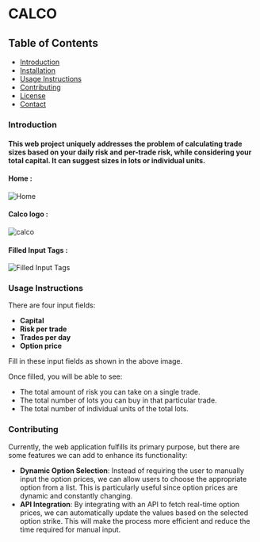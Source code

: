 # CALCO

## Table of Contents

- [Introduction](#introduction)
- [Installation](#installation)
- [Usage Instructions](#usage)
- [Contributing](#contributing)
- [License](#license)
- [Contact](#contact)

### Introduction

#### This web project uniquely addresses the problem of calculating trade sizes based on your daily risk and per-trade risk, while considering your total capital. It can suggest sizes in lots or individual units.

#### Home :

![Home](https://github.com/NandishNaik01/Lots-Calculator-Using-React.js-/assets/147323163/55fb7d1b-97ee-4531-b2c8-21f010eda2fc)

#### Calco logo :

![calco](https://github.com/NandishNaik01/Lots-Calculator-Using-React.js-/assets/147323163/0aad0b62-42b0-4bfc-a508-76d29432e608)

#### Filled Input Tags :

![Filled Input Tags ](https://github.com/NandishNaik01/Lots-Calculator-Using-React.js-/assets/147323163/aaf164ae-594b-46dc-ac22-0b66188cd9ce)

### Usage Instructions

There are four input fields:

- **Capital**
- **Risk per trade**
- **Trades per day**
- **Option price**

Fill in these input fields as shown in the above image.

Once filled, you will be able to see:

- The total amount of risk you can take on a single trade.
- The total number of lots you can buy in that particular trade.
- The total number of individual units of the total lots.

### Contributing

Currently, the web application fulfills its primary purpose, but there are some features we can add to enhance its functionality:

- **Dynamic Option Selection**: Instead of requiring the user to manually input the option prices, we can allow users to choose the appropriate option from a list. This is particularly useful since option prices are dynamic and constantly changing.
- **API Integration**: By integrating with an API to fetch real-time option prices, we can automatically update the values based on the selected option strike. This will make the process more efficient and reduce the time required for manual input.
